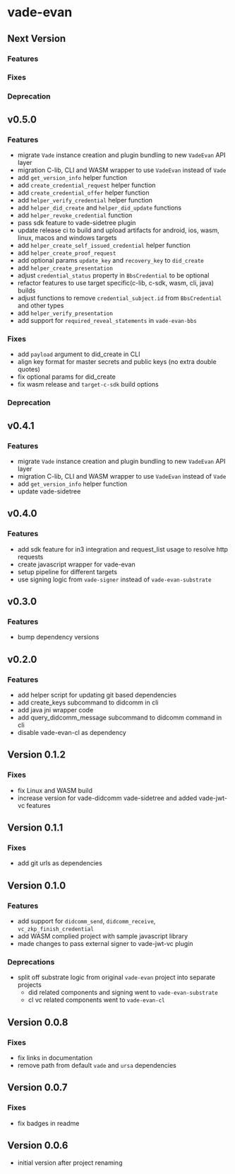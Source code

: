 # vade-evan

## Next Version

### Features

### Fixes

### Deprecation

## v0.5.0

### Features

- migrate `Vade` instance creation and plugin bundling to new `VadeEvan` API layer
- migration C-lib, CLI and WASM wrapper to use `VadeEvan` instead of `Vade`
- add `get_version_info` helper function
- add `create_credential_request` helper function
- add `create_credential_offer` helper function
- add `helper_verify_credential` helper function
- add `helper_did_create` and `helper_did_update` functions
- add `helper_revoke_credential` function
- pass sdk feature to vade-sidetree plugin
- update release ci to build and upload artifacts for android, ios, wasm, linux, macos and windows targets
- add `helper_create_self_issued_credential` helper function
- add `helper_create_proof_request`
- add optional params `update_key` and `recovery_key` to `did_create`
- add `helper_create_presentation`
- adjust `credential_status` property in `BbsCredential` to be optional
- refactor features to use target specific(c-lib, c-sdk, wasm, cli, java) builds
- adjust functions to remove `credential_subject.id` from `BbsCredential` and other types
- add `helper_verify_presentation`
- add support for `required_reveal_statements` in `vade-evan-bbs`

### Fixes

- add `payload` argument to did_create in CLI
- align key format for master secrets and public keys (no extra double quotes)
- fix optional params for did_create
- fix wasm release and `target-c-sdk` build options

### Deprecation

## v0.4.1

### Features

- migrate `Vade` instance creation and plugin bundling to new `VadeEvan` API layer
- migration C-lib, CLI and WASM wrapper to use `VadeEvan` instead of `Vade`
- add `get_version_info` helper function
- update vade-sidetree

## v0.4.0

### Features

- add sdk feature for in3 integration and request_list usage to resolve http requests
- create javascript wrapper for vade-evan
- setup pipeline for different targets
- use signing logic from `vade-signer` instead of `vade-evan-substrate`

## v0.3.0

### Features

- bump dependency versions

## v0.2.0

### Features

- add helper script for updating git based dependencies
- add create_keys subcommand to didcomm in cli
- add java jni wrapper code
- add query_didcomm_message subcommand to didcomm command in cli
- disable vade-evan-cl as dependency

## Version 0.1.2

### Fixes

- fix Linux and WASM build
- increase version for vade-didcomm vade-sidetree and added vade-jwt-vc features

## Version 0.1.1

### Fixes

- add git urls as dependencies

## Version 0.1.0

### Features

- add support for `didcomm_send`, `didcomm_receive`, `vc_zkp_finish_credential`
- add WASM complied project with sample javascript library
- made changes to pass external signer to vade-jwt-vc plugin

### Deprecations

- split off substrate logic from original `vade-evan` project into separate projects
  - did related components and signing went to `vade-evan-substrate`
  - cl vc related components went to `vade-evan-cl`

## Version 0.0.8

### Fixes

- fix links in documentation
- remove path from default `vade` and `ursa` dependencies

## Version 0.0.7

### Fixes

- fix badges in readme

## Version 0.0.6

- initial version after project renaming
